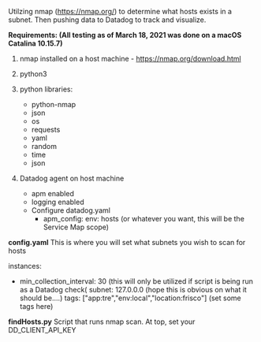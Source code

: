 Utilzing nmap (https://nmap.org/) to determine what hosts exists in a subnet. Then pushing data to Datadog to track and visualize. 

**Requirements: (All testing as of March 18, 2021 was done on a macOS Catalina 10.15.7)**
1. nmap installed on a host machine - https://nmap.org/download.html
2. python3
3. python libraries:
    - python-nmap
    - json
    - os
    - requests
    - yaml
    - random
    - time
    - json

4. Datadog agent on host machine
    - apm enabled
    - logging enabled
    - Configure datadog.yaml 
      - apm_config: env: hosts (or whatever you want, this will be the Service Map scope)
  


**config.yaml**
This is where you will set what subnets you wish to scan for hosts

instances:
  - min_collection_interval: 30 (this will only be utilized if script is being run as a Datadog check(
    subnet: 127.0.0.0 (hope this is obvious on what it should be....)
    tags: ["app:tre","env:local","location:frisco"] (set some tags here) 

**findHosts.py**
Script that runs nmap scan.
At top, set your DD_CLIENT_API_KEY
